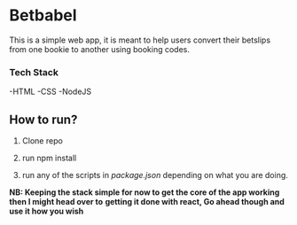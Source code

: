 # Betbabel

This is a simple web app, it is meant to help users convert their betslips from one bookie to another using booking codes.

### Tech Stack

-HTML
-CSS
-NodeJS

## How to run? 

1. Clone repo  

2. run npm install 

3. run any of the scripts in *package.json* depending on what you are doing. 

**NB: Keeping the stack simple for now to get the core of the app working then I might head over to**
**getting it done with react, Go ahead though and use it how you wish**



